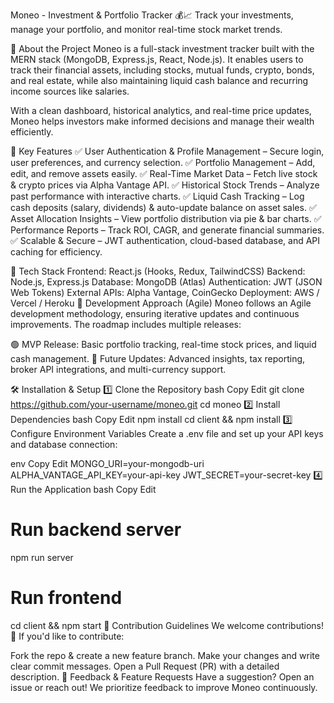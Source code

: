 Moneo - Investment & Portfolio Tracker 💰📈
Track your investments, manage your portfolio, and monitor real-time stock market trends.

🔹 About the Project
Moneo is a full-stack investment tracker built with the MERN stack (MongoDB, Express.js, React, Node.js). It enables users to track their financial assets, including stocks, mutual funds, crypto, bonds, and real estate, while also maintaining liquid cash balance and recurring income sources like salaries.

With a clean dashboard, historical analytics, and real-time price updates, Moneo helps investors make informed decisions and manage their wealth efficiently.

🚀 Key Features
✅ User Authentication & Profile Management – Secure login, user preferences, and currency selection.
✅ Portfolio Management – Add, edit, and remove assets easily.
✅ Real-Time Market Data – Fetch live stock & crypto prices via Alpha Vantage API.
✅ Historical Stock Trends – Analyze past performance with interactive charts.
✅ Liquid Cash Tracking – Log cash deposits (salary, dividends) & auto-update balance on asset sales.
✅ Asset Allocation Insights – View portfolio distribution via pie & bar charts.
✅ Performance Reports – Track ROI, CAGR, and generate financial summaries.
✅ Scalable & Secure – JWT authentication, cloud-based database, and API caching for efficiency.

📌 Tech Stack
Frontend: React.js (Hooks, Redux, TailwindCSS)
Backend: Node.js, Express.js
Database: MongoDB (Atlas)
Authentication: JWT (JSON Web Tokens)
External APIs: Alpha Vantage, CoinGecko
Deployment: AWS / Vercel / Heroku
🔄 Development Approach (Agile)
Moneo follows an Agile development methodology, ensuring iterative updates and continuous improvements. The roadmap includes multiple releases:

🟢 MVP Release: Basic portfolio tracking, real-time stock prices, and liquid cash management.
🔵 Future Updates: Advanced insights, tax reporting, broker API integrations, and multi-currency support.

🛠 Installation & Setup
1️⃣ Clone the Repository
bash
Copy
Edit
git clone https://github.com/your-username/moneo.git
cd moneo
2️⃣ Install Dependencies
bash
Copy
Edit
npm install
cd client && npm install
3️⃣ Configure Environment Variables
Create a .env file and set up your API keys and database connection:

env
Copy
Edit
MONGO_URI=your-mongodb-uri
ALPHA_VANTAGE_API_KEY=your-api-key
JWT_SECRET=your-secret-key
4️⃣ Run the Application
bash
Copy
Edit
# Run backend server
npm run server

# Run frontend
cd client && npm start
📄 Contribution Guidelines
We welcome contributions! 🚀 If you'd like to contribute:

Fork the repo & create a new feature branch.
Make your changes and write clear commit messages.
Open a Pull Request (PR) with a detailed description.
📢 Feedback & Feature Requests
Have a suggestion? Open an issue or reach out! We prioritize feedback to improve Moneo continuously.
